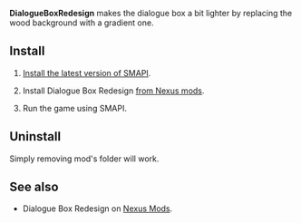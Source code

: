 **DialogueBoxRedesign** makes the dialogue box a bit lighter by replacing the wood background with a gradient one.

## Install
1. [Install the latest version of SMAPI](https://smapi.io/).

2. Install Dialogue Box Redesign [from Nexus mods](https://www.nexusmods.com/stardewvalley/mods/8853).

3. Run the game using SMAPI.

## Uninstall
Simply removing mod's folder will work.

## See also

- Dialogue Box Redesign on [Nexus Mods](https://www.nexusmods.com/stardewvalley/mods/8853).
